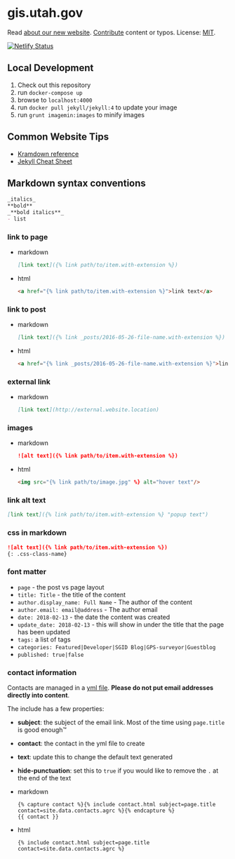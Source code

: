 # gis.utah.gov

Read [about our new website](https://gis.utah.gov/about-our-new-v6-website-in-ghpages).
[Contribute](https://gis.utah.gov/about/contributing/) content or typos.
License: [MIT](/LICENSE).

[![Netlify Status](https://api.netlify.com/api/v1/badges/fd943f0d-1816-4377-bdab-866190826309/deploy-status)](https://app.netlify.com/sites/gis-utah-gov/deploys)

## Local Development

1. Check out this repository
1. run `docker-compose up`
1. browse to `localhost:4000`
1. run `docker pull jekyll/jekyll:4` to update your image
1. run `grunt imagemin:images` to minify images

## Common Website Tips

- [Kramdown reference](http://kramdown.gettalong.org/quickref.html)
- [Jekyll Cheat Sheet](http://cheat.jekyll.tips/)

## Markdown syntax conventions

```md
_italics_
**bold**
_**bold italics**_
- list
```

### link to page

- markdown

  ```md
  [link text]({% link path/to/item.with-extension %})
  ```

- html

  ```html
  <a href="{% link path/to/item.with-extension %}">link text</a>
  ```

### link to post

- markdown

  ```md
  [link text]({% link _posts/2016-05-26-file-name.with-extension %})
  ```

- html

  ```html
  <a href="{% link _posts/2016-05-26-file-name.with-extension %}">link text</a>
  ```

### external link

- markdown

  ```md
  [link text](http://external.website.location)
  ```

### images

- markdown

  ```md
  ![alt text]({% link path/to/item.with-extension %})
  ```

- html

  ```html
  <img src="{% link path/to/image.jpg" %} alt="hover text"/>
  ```

### link alt text

```md
[link text]({% link path/to/item.with-extension %} "popup text")
```

### css in markdown

```md
![alt text]({% link path/to/item.with-extension %})
{: .css-class-name}
```

### font matter

- `page` - the post vs page layout
- `title: Title` - the title of the content
- `author.display_name: Full Name` - The author of the content
- `author.email: email@address` - The author email
- `date: 2018-02-13` - the date the content was created
- `update_date: 2018-02-13` - this will show in under the title that the page has been updated
- `tags:` a list of tags
- `categories: Featured|Developer|SGID Blog|GPS-surveyor|Guestblog`
- `published: true|false`

### contact information

Contacts are managed in a [yml file](./_data/contacts.yml). **Please do not put email addresses directly into content**.

The include has a few properties:

- **subject**: the subject of the email link. Most of the time using `page.title` is good enough™
- **contact**: the contact in the yml file to create
- **text**: update this to change the default text generated
- **hide-punctuation**: set this to `true` if you would like to remove the `.` at the end of the text

- markdown

  ```liquid
  {% capture contact %}{% include contact.html subject=page.title contact=site.data.contacts.agrc %}{% endcapture %}
  {{ contact }}
  ```

- html

  ```liquid
  {% include contact.html subject=page.title contact=site.data.contacts.agrc %}
  ```
